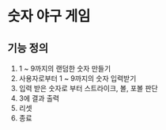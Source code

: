 # 숫자 야구 게임

## 기능 정의
1. 1 ~ 9까지의 랜덤한 숫자 만들기
2. 사용자로부터 1 ~ 9까지의 숫자 입력받기
3. 입력 받은 숫자로 부터 스트라이크, 볼, 포볼 판단
4. 3에 결과 출력
5. 리셋
6. 종료
